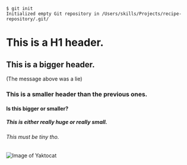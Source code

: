 ```
$ git init
Initialized empty Git repository in /Users/skills/Projects/recipe-repository/.git/
```


# This is a H1 header.
## This is a bigger header.
(The message above was a lie)
### This is a smaller header than the previous ones.
#### Is this bigger or smaller?
##### This is either really huge or really small.
###### This must be tiny tho. 

![Image of Yaktocat](https://octodex.github.com/images/yaktocat.png)
